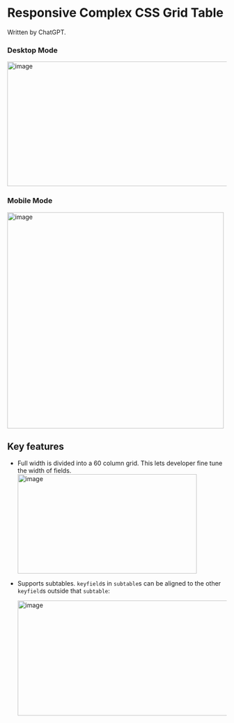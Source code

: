 # Responsive Complex CSS Grid Table

Written by ChatGPT.

### Desktop Mode

<img width="1257" height="286" alt="image" src="https://github.com/user-attachments/assets/c89614e2-c733-4d89-8f2b-517ad804a829" />

### Mobile Mode

<img width="497" height="496" alt="image" src="https://github.com/user-attachments/assets/3e2ca9d1-92d4-4664-941d-5c094fcf7037" />



## Key features

* Full width is divided into a 60 column grid. This lets developer fine tune the width of fields.
   <img width="411" height="228" alt="image" src="https://github.com/user-attachments/assets/e1ec2a76-6e88-4381-9cbe-358408ccb7d3" />


* Supports subtables. `keyfield`s in `subtable`s can be aligned to the other `keyfield`s outside that `subtable`: 

   <img width="720" height="264" alt="image" src="https://github.com/user-attachments/assets/e376c3be-afe4-4fd2-ae22-be10eb200224" />


